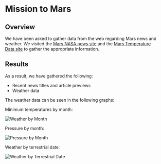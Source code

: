 # Mission to Mars

## Overview

We have been asked to gather data from the web regarding Mars news and weather. We visited the [Mars NASA news site](https://redplanetscience.com/) and the [Mars Temperature Data site](https://data-class-mars-challenge.s3.amazonaws.com/Mars/index.html) to gather the appropriate information. 

## Results

As a result, we have gathered the following: 
- Recent news titles and article previews
- Weather data

The weather data can be seen in the following graphs: 

Minimum temperatures by month: 

![Weather by Month](https://user-images.githubusercontent.com/116031639/211897340-8c785851-42cd-4dea-be46-e9f88cab962c.png)

Pressure by month: 

![Pressure by Month](https://user-images.githubusercontent.com/116031639/211897365-7872b4ad-3961-45d9-84ac-8a9ef9cc400b.png)

Weather by terrestrial date: 

![Weather by Terrestrial Date](https://user-images.githubusercontent.com/116031639/211897392-d28fe630-5b02-4993-acbf-9eb92725788c.png)
